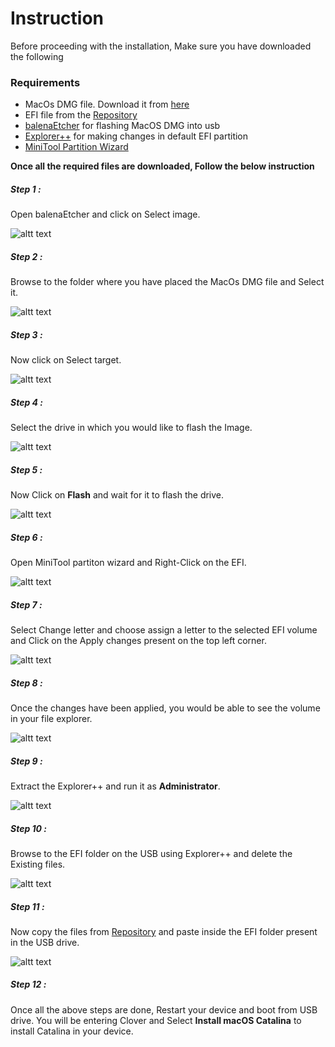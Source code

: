 # Instruction
Before proceeding with the installation, Make sure you have downloaded the following 

### Requirements
* MacOs DMG file. Download it from [here](https://drive.google.com/open?id=1bxaEpsYhN6FKiUQB7-9_xlaMZbgd2IPn)
* EFI file from the [Repository](https://github.com/ResponsiveUser/Hackintosh-GL63)
* [balenaEtcher](https://www.balena.io/etcher/) for flashing MacOS DMG into usb
* [Explorer++](https://explorerplusplus.com/download) for making changes in default EFI partition
* [MiniTool Partition Wizard](https://www.partitionwizard.com/free-partition-manager.html)

<b>Once all the required files are downloaded, Follow the below instruction</b>

##### Step 1 :
Open balenaEtcher and click on Select image.

![altt text](https://i.imgur.com/IFw9isE.png?1)

##### Step 2 :
Browse to the folder where you have placed the MacOs DMG file and Select it.

![altt text](https://i.imgur.com/di4IlZZ.png)

##### Step 3 :
Now click on Select target.

![altt text](https://i.imgur.com/i1i4McV.png)

##### Step 4 :
Select the drive in which you would like to flash the Image.

![altt text](https://i.imgur.com/RRRtl7M.png)

##### Step 5 :
Now Click on <b>Flash</b> and wait for it to flash the drive.

![altt text](https://i.imgur.com/pvih4yp.png)

##### Step 6 :
Open MiniTool partiton wizard and Right-Click on the EFI.

![altt text](https://i.imgur.com/JFs1zeN.jpg)

##### Step 7 :
Select Change letter and choose assign a letter to the selected EFI volume and Click on the Apply changes present on the top left corner.

![altt text](https://i.imgur.com/6hUFdOX.png)

##### Step 8 :
Once the changes have been applied, you would be able to see the volume in your file explorer.

![altt text](https://i.imgur.com/R6SwYZi.png)

##### Step 9 :
Extract the Explorer++ and run it as <b>Administrator</b>.

![altt text](https://i.imgur.com/Tse5uTH.png)

##### Step 10 :
Browse to the EFI folder on the USB using Explorer++  and delete the Existing files.

![altt text](https://i.imgur.com/dbpYaHm.png)

##### Step 11 :
Now copy the files from [Repository](https://github.com/ResponsiveUser/Hackintosh-GL63) and paste inside the EFI folder present in the USB drive.

![altt text](https://i.imgur.com/NvM0x1D.png)

##### Step 12 :
Once all the above steps are done, Restart your device and boot from USB drive. You will be entering Clover and Select <b>Install macOS Catalina</b> to install Catalina in your device. 